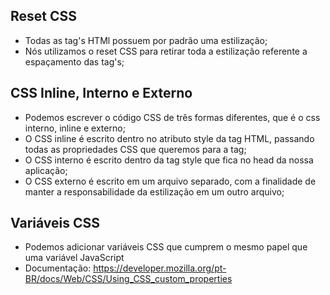 ## Reset CSS

- Todas as tag's HTMl possuem por padrão uma estilização;
- Nós utilizamos o reset CSS para retirar toda a estilização referente a espaçamento das tag's;

## CSS Inline, Interno e Externo

- Podemos escrever o código CSS de três formas diferentes, que é o css interno, inline e externo;
- O CSS inline é escrito dentro no atributo style da tag HTML, passando todas as propriedades CSS que queremos para a tag;
- O CSS interno é escrito dentro da tag style que fica no head da nossa aplicação;
- O CSS externo é escrito em um arquivo separado, com a finalidade de manter a responsabilidade da estilização em um outro arquivo;

## Variáveis CSS

- Podemos adicionar variáveis CSS que cumprem o mesmo papel que uma variável JavaScript
- Documentação: https://developer.mozilla.org/pt-BR/docs/Web/CSS/Using_CSS_custom_properties
